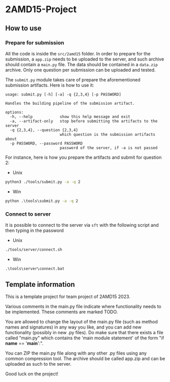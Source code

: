 # 2AMD15-Project

## How to use

### Prepare for submission

All the code is inside the `src/2amd15` folder. In order to prepare for the submission, a `app.zip` needs to be uploaded to the server, and such archive should contain a `main.py` file. The data should be contained in a `data.zip` archive. Only one question per submission can be uploaded and tested.

The `submit.py` module takes care of prepare the aforementioned submission artifacts. Here is how to use it:
```
usage: submit.py [-h] [-a] -q {2,3,4} [-p PASSWORD]

Handles the building pipeline of the submission artifact.

options:
  -h, --help            show this help message and exit
  -a, --artifact-only   stop before submitting the artifacts to the server
  -q {2,3,4}, --question {2,3,4}
                        which question is the submission artifacts about
  -p PASSWORD, --password PASSWORD
                        password of the server, if -a is not passed
```

For instance, here is how you prepare the artifacts and submit for question 2:

* Unix
```bash
python3 ./tools/submit.py -a -q 2
```
* Win
```cmd
python .\tools\submit.py -a -q 2
```

### Connect to server
It is possible to connect to the server via `sft` with the following script and then typing in the password
* Unix
```bash
./tools/server/connect.sh
```
* Win
```cmd
.\tools\server\connect.bat
```

## Template information
This is a template project for team project of 2AMD15 2023.

Various comments in the main.py file indicate where functionality needs to be implemented.
These comments are marked TODO.

You are allowed to change the layout of the main.py file (such as method names and signatures) in any way you like,
and you can add new functionality (possibly in new .py files). Do make sure that there exists a file called "main.py"
which contains the 'main module statement' of the form "if __name__ == '__main__':".

You can ZIP the main.py file along with any other .py files using any common compression tool. The archive should
be called app.zip and can be uploaded as such to the server.

Good luck on the project!
